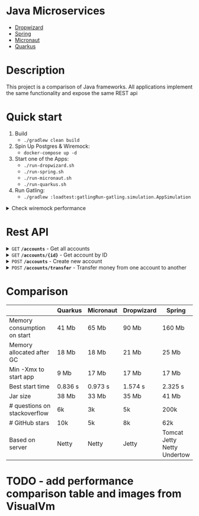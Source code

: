 # Java Microservices

- [Dropwizard](dropwizard-app/README.md)
- [Spring](spring-app/README.md)
- [Micronaut](micronaut-app/README.md)
- [Quarkus](quarkus-app/README.md)

# Description
This project is a comparison of Java frameworks.
All applications implement the same functionality and expose the same REST api

# Quick start

1. Build
    - `./gradlew clean build`
2. Spin Up Postgres & Wiremock:
    - `docker-compose up -d`
3. Start one of the Apps:
    - `./run-dropwizard.sh`
    - `./run-spring.sh`
    - `./run-micronaut.sh`
    - `./run-quarkus.sh`
4. Run Gatling:
    - `./gradlew :loadtest:gatlingRun-gatling.simulation.AppSimulation`

<details>
 <summary>Check wiremock performance</summary>


1. Spin Up Wiremock:
   - `docker-compose up -d wiremock`
4. Run Gatling:
   - `./gradlew :loadtest:gatlingRun-gatling.simulation.WiremockSimulation`

</details>



# Rest API

<details>
 <summary><code>GET</code> <code><b>/accounts</b></code> - Get all accounts</summary>

Request Body:
```
N/A
```

Response Body:
```json
[
   {
      "id": 1,
      "email": "john@mail.com",
      "firstName": "John",
      "lastName": "Doe",
      "dateOfBirth": "2000-03-17",
      "currency": "USD",
      "moneyAmount": 78
   }
]
```

</details>

<details>
 <summary><code>GET</code> <code><b>/accounts/{id}</b></code> - Get account by ID</summary>

Request Body:
```
N/A
```

Response Body:
```json
{
   "id": 1,
   "email": "john@mail.com",
   "firstName": "John",
   "lastName": "Doe",
   "dateOfBirth": "2000-03-17",
   "currency": "USD",
   "moneyAmount": 78
}
```

</details>

<details>
 <summary><code>POST</code> <code><b>/accounts</b></code> - Create new account</summary>

Request Body:
```json
{
   "email": "john@mail.com",
   "firstName": "John",
   "lastName": "Doe",
   "dateOfBirth": "2000-03-17",
   "currency": "USD",
   "moneyAmount": 78
}
```

Response Body:
```json
{
   "id": 1,
   "email": "john@mail.com",
   "firstName": "John",
   "lastName": "Doe",
   "dateOfBirth": "2000-03-17",
   "currency": "USD",
   "moneyAmount": 78
}
```

</details>

<details>
 <summary><code>POST</code> <code><b>/accounts/transfer</b></code> - Transfer money from one account to another</summary>

Request Header: (is being used to fail operation and check that transaction works)
```
Dirty-Trick-Header: FAIL_TRANSFER
```

Request Body:
```json
{
   "senderId": 1,
   "recipientId": 2,
   "moneyAmount": 100
}
```

Response Body:
```
N/A
```

</details>

# Comparison

|                              | Quarkus | Micronaut | Dropwizard | Spring                                     |
|------------------------------|---------|-----------|------------|--------------------------------------------|
| Memory consumption on start  | 41 Mb   | 65 Mb     | 90 Mb      | 160 Mb                                     |
| Memory allocated after GC    | 18 Mb   | 18 Mb     | 21 Mb      | 25 Mb                                      |
| Min -Xmx to start app        | 9 Mb    | 17 Mb     | 17 Mb      | 17 Mb                                      |
| Best start time              | 0.836 s | 0.973 s   | 1.574 s    | 2.325 s                                    |
| Jar size                     | 38 Mb   | 33 Mb     | 35 Mb      | 41 Mb                                      |
| # questions on stackoverflow | 6k      | 3k        | 5k         | 200k                                       |
| # GitHub stars               | 10k     | 5k        | 8k         | 62k                                        |
| Based on server              | Netty   | Netty     | Jetty      | Tomcat<br/> Jetty<br/> Netty<br/> Undertow |


# TODO - add performance comparison table and images from VisualVm
